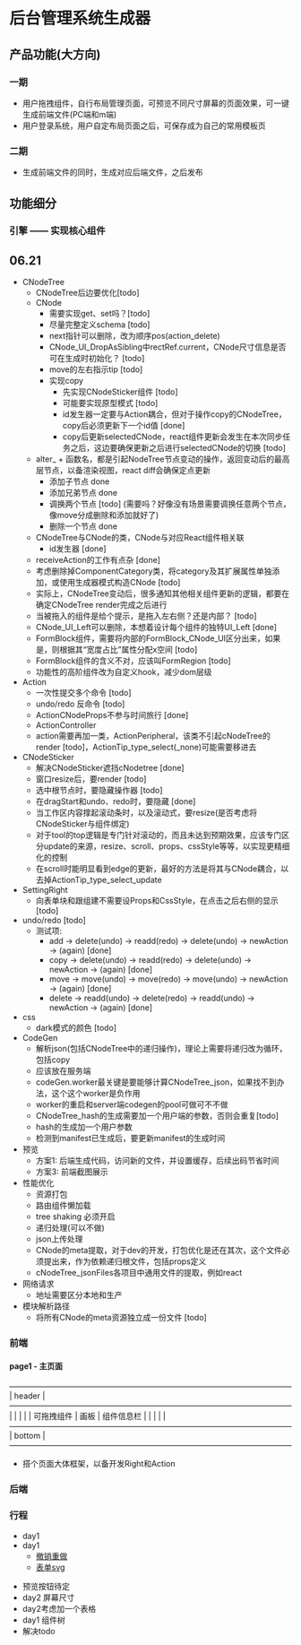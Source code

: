# 后台管理系统生成器

## 产品功能(大方向)

### 一期

* 用户拖拽组件，自行布局管理页面，可预览不同尺寸屏幕的页面效果，可一键生成前端文件(PC端和m端)
* 用户登录系统，用户自定布局页面之后，可保存成为自己的常用模板页

### 二期

* 生成前端文件的同时，生成对应后端文件，之后发布

## 功能细分

### 引擎 —— 实现核心组件

## 06.21

* CNodeTree
  * CNodeTree后边要优化[todo]
  * CNode
    * 需要实现get、set吗？[todo]
    * 尽量完整定义schema [todo]
    * next指针可以删除，改为顺序pos(action_delete)
    * CNode_UI_DropAsSibling中rectRef.current，CNode尺寸信息是否可在生成时初始化？ [todo]
    * move的左右指示tip [todo]
    * 实现copy
      * 先实现CNodeSticker组件 [todo]
      * 可能要实现原型模式 [todo]
      * id发生器一定要与Action耦合，但对于操作copy的CNodeTree，copy后必须更新下一个id值 [done]
      * copy后更新selectedCNode，react组件更新会发生在本次同步任务之后，这边要确保更新之后进行selectedCNode的切换 [todo]
  * alter_ + 函数名，都是引起NodeTree节点变动的操作，返回变动后的最高层节点，以备渲染视图，react diff会确保定点更新
    * 添加子节点 done
    * 添加兄弟节点 done
    * 调换两个节点 [todo] (需要吗？好像没有场景需要调换任意两个节点，像move分成删除和添加就好了)
    * 删除一个节点 done
  * CNodeTree与CNode的类，CNode与对应React组件相关联
    * id发生器 [done]
  * receiveAction的工作有点杂 [done]
  * 考虑删除掉ComponentCategory类，将category及其扩展属性单独添加，或使用生成器模式构造CNode [todo]
  * 实际上，CNodeTree变动后，很多通知其他相关组件更新的逻辑，都要在确定CNodeTree render完成之后进行
  * 当被拖入的组件是给个提示，是拖入左右侧？还是内部？ [todo]
  * CNode_UI_Left可以删除，本想着设计每个组件的独特UI_Left [done]
  * FormBlock组件，需要将内部的FormBlock_CNode_UI区分出来，如果是，则根据其“宽度占比”属性分配x空间 [todo]
  * FormBlock组件的含义不对，应该叫FormRegion [todo]
  * 功能性的高阶组件改为自定义hook，减少dom层级
* Action
  * 一次性提交多个命令 [todo]
  * undo/redo 反命令 [todo]
  * ActionCNodeProps不参与时间旅行 [done]
  * ActionController
  * action需要再加一类，ActionPeripheral，该类不引起cNodeTree的render [todo]，ActionTip_type_select(_none)可能需要移进去
* CNodeSticker
  * 解决CNodeSticker遮挡cNodetree [done]
  * 窗口resize后，要render [todo]
  * 选中根节点时，要隐藏操作器 [todo]
  * 在dragStart和undo、redo时，要隐藏 [done]
  * 当工作区内容撑起滚动条时，以及滚动式，要resize(是否考虑将CNodeSticker与组件绑定)
  * 对于tool的top逻辑是专门针对滚动的，而且未达到预期效果，应该专门区分update的来源，resize、scroll、props、cssStyle等等，以实现更精细化的控制
  * 在scroll时能明显看到edge的更新，最好的方法是将其与CNode耦合，以去掉ActionTip_type_select_update
* SettingRight
  * 向表单块和跟组建不需要设Props和CssStyle，在点击之后右侧的显示 [todo]
* undo/redo [todo]
  * 测试项:
    * add -> delete(undo) -> readd(redo) -> delete(undo) -> newAction -> (again) [done]
    * copy -> delete(undo) -> readd(redo) -> delete(undo) -> newAction -> (again) [done]
    * move -> move(undo) -> move(redo) -> move(undo) -> newAction -> (again) [done]
    * delete -> readd(undo) -> delete(redo) -> readd(undo) -> newAction -> (again) [done]
* css
  * dark模式的颜色 [todo]
* CodeGen
  * 解析json(包括CNodeTree中的递归操作)，理论上需要将递归改为循环，包括copy
  * 应该放在服务端
  * codeGen.worker最关键是要能够计算CNodeTree_json，如果找不到办法，这个这个worker是负作用
  * worker的重启和server端codegen的pool可做可不不做
  * CNodeTree_hash的生成需要加一个用户端的参数，否则会重复[todo]
  * hash的生成加一个用户参数
  * 检测到manifest已生成后，要更新manifest的生成时间
* 预览
  * 方案1: 后端生成代码，访问新的文件，并设置缓存，后续出码节省时间
  <!-- * 方案2: 前端生成代码，访问前端路由 因为打算新开标签页，该方案不合适 -->
  * 方案3: 前端截图展示
* 性能优化
  * 资源打包
  * 路由组件懒加载
  * tree shaking 必须开启
  * 递归处理(可以不做)
  * json上传处理
  * CNode的meta提取，对于dev的开发，打包优化是还在其次，这个文件必须提出来，作为依赖递归根文件，包括props定义
  * cNodeTree_jsonFiles各项目中通用文件的提取，例如react
* 网络请求
  * 地址需要区分本地和生产
* 模块解析路径
  * 将所有CNode的meta资源独立成一份文件 [todo]

### 前端

#### page1 - 主页面

 ————————————————————————————————————
|              header                |
 ————————————————————————————————————
|            |         |             |
| 可拖拽组件  |   画板  |  组件信息栏  |
|            |         |             |
 ————————————————————————————————————
|              bottom                |
 ————————————————————————————————————

* 搭个页面大体框架，以备开发Right和Action

### 后端

### 行程

* day1
  <!-- * left样式 -->
  <!-- * CNodeSticker更新 -->
    <!-- * resize -->
    <!-- * 复制引起撑开滚动条时 -->
    <!-- * 滚动 -->
* day1
  * [撤销重做](https://www.iconfont.cn/collections/detail?spm=a313x.search_index.0.da5a778a4.2fe83a81dZkbrm&cid=19149)
  * [表单svg](https://www.iconfont.cn/collections/detail?spm=a313x.search_index.0.da5a778a4.255d3a81BFLqRV&cid=3991)
  <!-- * 加一个select组件 -->
  <!-- * 加一个上传文件组件 -->
<!-- * day4-5 8.15 -->
  <!-- * 根据CNode结构生成json，serviceWork -->
<!-- * day4-5 8.20
  * CodeGen
    * 改CNodeTree交互
    * 考虑下预览要不要做
  * 根据json生成前端文件
    * PC
    * m
  * 根据json生成后端文件 -->
<!-- * day1 页面预览预览
  * 生成文件，并缓存，可以节省出码的速度
  * 新建页面
  * 详情页面 -->
* 预览按钮待定
* day2 屏幕尺寸
* day2考虑加一个表格
* day1 组件树
* 解决todo
